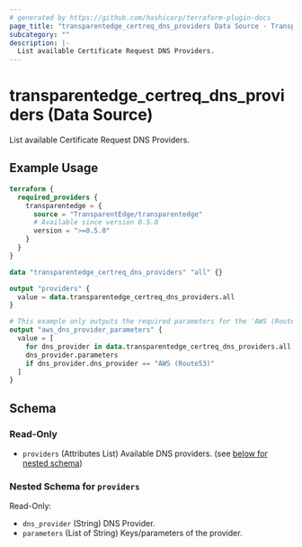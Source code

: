 ```yaml
---
# generated by https://github.com/hashicorp/terraform-plugin-docs
page_title: "transparentedge_certreq_dns_providers Data Source - TransparentEdge"
subcategory: ""
description: |-
  List available Certificate Request DNS Providers.
---
```


# transparentedge_certreq_dns_providers (Data Source)

List available Certificate Request DNS Providers.

## Example Usage

```terraform
terraform {
  required_providers {
    transparentedge = {
      source = "TransparentEdge/transparentedge"
      # Available since version 0.5.0
      version = ">=0.5.0"
    }
  }
}

data "transparentedge_certreq_dns_providers" "all" {}

output "providers" {
  value = data.transparentedge_certreq_dns_providers.all
}

# This example only outputs the required parameters for the 'AWS (Route53)' DNS provider
output "aws_dns_provider_parameters" {
  value = [
    for dns_provider in data.transparentedge_certreq_dns_providers.all.providers :
    dns_provider.parameters
    if dns_provider.dns_provider == "AWS (Route53)"
  ]
}
```

<!-- schema generated by tfplugindocs -->
## Schema

### Read-Only

- `providers` (Attributes List) Available DNS providers. (see [below for nested schema](#nestedatt--providers))

<a id="nestedatt--providers"></a>
### Nested Schema for `providers`

Read-Only:

- `dns_provider` (String) DNS Provider.
- `parameters` (List of String) Keys/parameters of the provider.
